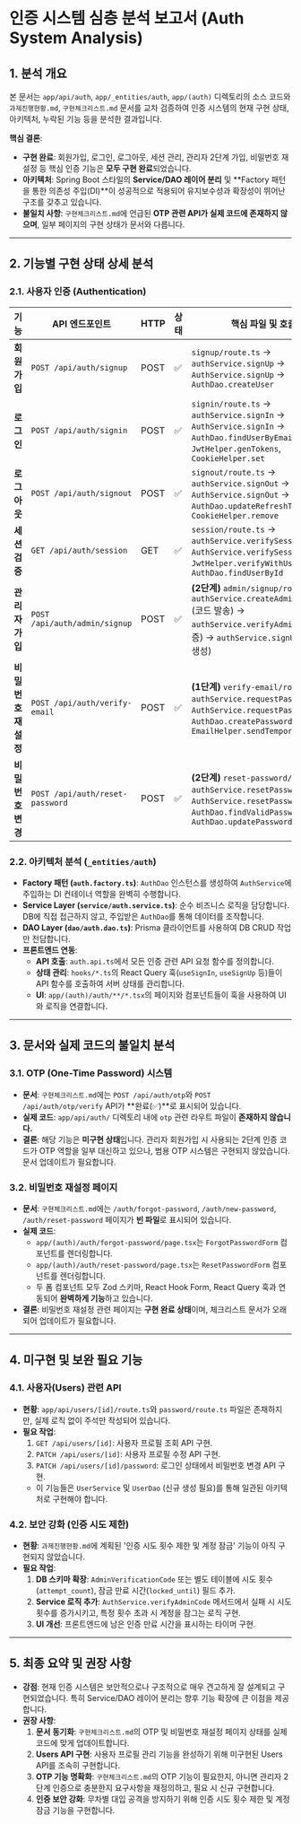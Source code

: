 # 인증 시스템 심층 분석 보고서 (Auth System Analysis)

## 1. 분석 개요

본 문서는 `app/api/auth`, `app/_entities/auth`, `app/(auth)` 디렉토리의 소스 코드와 `과제진행현황.md`, `구현체크리스트.md` 문서를 교차 검증하여 인증 시스템의 현재 구현 상태, 아키텍처, 누락된 기능 등을 분석한 결과입니다.

**핵심 결론**:
- **구현 완료**: 회원가입, 로그인, 로그아웃, 세션 관리, 관리자 2단계 가입, 비밀번호 재설정 등 핵심 인증 기능은 **모두 구현 완료**되었습니다.
- **아키텍처**: Spring Boot 스타일의 **Service/DAO 레이어 분리** 및 **Factory 패턴을 통한 의존성 주입(DI)**이 성공적으로 적용되어 유지보수성과 확장성이 뛰어난 구조를 갖추고 있습니다.
- **불일치 사항**: `구현체크리스트.md`에 언급된 **OTP 관련 API가 실제 코드에 존재하지 않으며**, 일부 페이지의 구현 상태가 문서와 다릅니다.

---

## 2. 기능별 구현 상태 상세 분석

### 2.1. 사용자 인증 (Authentication)

| 기능             | API 엔드포인트                | HTTP | 상태 | 핵심 파일 및 호출 흐름                                                                                                                                                                                          |
| ---------------- | ----------------------------- | ---- | ---- | --------------------------------------------------------------------------------------------------------------------------------------------------------------------------------------------------------------- |
| **회원가입**     | `POST /api/auth/signup`       | POST | ✅ | `signup/route.ts` → `authService.signUp` → `AuthService.signUp` → `AuthDao.createUser`                                                                                                                            |
| **로그인**       | `POST /api/auth/signin`       | POST | ✅ | `signin/route.ts` → `authService.signIn` → `AuthService.signIn` → `AuthDao.findUserByEmailWithPassword`, `JwtHelper.genTokens`, `CookieHelper.set`                                                                  |
| **로그아웃**     | `POST /api/auth/signout`      | POST | ✅ | `signout/route.ts` → `authService.signOut` → `AuthService.signOut` → `AuthDao.updateRefreshToken(null)`, `CookieHelper.remove`                                                                                     |
| **세션 검증**    | `GET /api/auth/session`       | GET  | ✅ | `session/route.ts` → `authService.verifySession` → `AuthService.verifySession` → `JwtHelper.verifyWithUser`, `AuthDao.findUserById`                                                                                  |
| **관리자 가입**  | `POST /api/auth/admin/signup` | POST | ✅ | **(2단계)** `admin/signup/route.ts` → `authService.createAdminVerification` (코드 발송) → `authService.verifyAdminCode` (코드 검증) → `authService.signUpAdmin` (계정 생성)                                          |
| **비밀번호 재설정** | `POST /api/auth/verify-email` | POST | ✅ | **(1단계)** `verify-email/route.ts` → `authService.requestPasswordReset` → `AuthService.requestPasswordReset` → `AuthDao.createPasswordResetToken`, `EmailHelper.sendTemporaryPassword`                             |
| **비밀번호 변경**  | `POST /api/auth/reset-password` | POST | ✅ | **(2단계)** `reset-password/route.ts` → `authService.resetPassword` → `AuthService.resetPassword` → `AuthDao.findValidPasswordResetToken`, `AuthDao.updatePassword`                                                |

### 2.2. 아키텍처 분석 (`_entities/auth`)

- **Factory 패턴 (`auth.factory.ts`)**: `AuthDao` 인스턴스를 생성하여 `AuthService`에 주입하는 DI 컨테이너 역할을 완벽히 수행합니다.
- **Service Layer (`service/auth.service.ts`)**: 순수 비즈니스 로직을 담당합니다. DB에 직접 접근하지 않고, 주입받은 `AuthDao`를 통해 데이터를 조작합니다.
- **DAO Layer (`dao/auth.dao.ts`)**: Prisma 클라이언트를 사용하여 DB CRUD 작업만 전담합니다.
- **프론트엔드 연동**:
    - **API 호출**: `auth.api.ts`에서 모든 인증 관련 API 요청 함수를 정의합니다.
    - **상태 관리**: `hooks/*.ts`의 React Query 훅(`useSignIn`, `useSignUp` 등)들이 API 함수를 호출하여 서버 상태를 관리합니다.
    - **UI**: `app/(auth)/auth/**/*.tsx`의 페이지와 컴포넌트들이 훅을 사용하여 UI와 로직을 연결합니다.

---

## 3. 문서와 실제 코드의 불일치 분석

### 3.1. OTP (One-Time Password) 시스템

- **문서**: `구현체크리스트.md`에는 `POST /api/auth/otp`와 `POST /api/auth/otp/verify` API가 **완료(✅)**로 표시되어 있습니다.
- **실제 코드**: `app/api/auth/` 디렉토리 내에 `otp` 관련 라우트 파일이 **존재하지 않습니다.**
- **결론**: 해당 기능은 **미구현 상태**입니다. 관리자 회원가입 시 사용되는 2단계 인증 코드가 OTP 역할을 일부 대신하고 있으나, 범용 OTP 시스템은 구현되지 않았습니다. 문서 업데이트가 필요합니다.

### 3.2. 비밀번호 재설정 페이지

- **문서**: `구현체크리스트.md`에는 `/auth/forgot-password`, `/auth/new-password`, `/auth/reset-password` 페이지가 **빈 파일**로 표시되어 있습니다.
- **실제 코드**:
    - `app/(auth)/auth/forgot-password/page.tsx`는 `ForgotPasswordForm` 컴포넌트를 렌더링합니다.
    - `app/(auth)/auth/reset-password/page.tsx`는 `ResetPasswordForm` 컴포넌트를 렌더링합니다.
    - 두 폼 컴포넌트 모두 Zod 스키마, React Hook Form, React Query 훅과 연동되어 **완벽하게 기능**하고 있습니다.
- **결론**: 비밀번호 재설정 관련 페이지는 **구현 완료 상태**이며, 체크리스트 문서가 오래되어 업데이트가 필요합니다.

---

## 4. 미구현 및 보완 필요 기능

### 4.1. 사용자(Users) 관련 API

- **현황**: `app/api/users/[id]/route.ts`와 `password/route.ts` 파일은 존재하지만, 실제 로직 없이 주석만 작성되어 있습니다.
- **필요 작업**:
    1.  `GET /api/users/[id]`: 사용자 프로필 조회 API 구현.
    2.  `PATCH /api/users/[id]`: 사용자 프로필 수정 API 구현.
    3.  `PATCH /api/users/[id]/password`: 로그인 상태에서 비밀번호 변경 API 구현.
    - 이 기능들은 `UserService` 및 `UserDao` (신규 생성 필요)를 통해 일관된 아키텍처로 구현해야 합니다.

### 4.2. 보안 강화 (인증 시도 제한)

- **현황**: `과제진행현황.md`에 계획된 '인증 시도 횟수 제한 및 계정 잠금' 기능이 아직 구현되지 않았습니다.
- **필요 작업**:
    1.  **DB 스키마 확장**: `AdminVerificationCode` 또는 별도 테이블에 시도 횟수(`attempt_count`), 잠금 만료 시간(`locked_until`) 필드 추가.
    2.  **Service 로직 추가**: `AuthService.verifyAdminCode` 메서드에서 실패 시 시도 횟수를 증가시키고, 특정 횟수 초과 시 계정을 잠그는 로직 구현.
    3.  **UI 개선**: 프론트엔드에 남은 인증 만료 시간을 표시하는 타이머 구현.

---

## 5. 최종 요약 및 권장 사항

- **강점**: 현재 인증 시스템은 보안적으로나 구조적으로 매우 견고하게 잘 설계되고 구현되었습니다. 특히 Service/DAO 레이어 분리는 향후 기능 확장에 큰 이점을 제공합니다.
- **권장 사항**:
    1.  **문서 동기화**: `구현체크리스트.md`의 OTP 및 비밀번호 재설정 페이지 상태를 실제 코드에 맞게 업데이트합니다.
    2.  **Users API 구현**: 사용자 프로필 관리 기능을 완성하기 위해 미구현된 Users API를 조속히 구현합니다.
    3.  **OTP 기능 명확화**: `구현체크리스트.md`의 OTP 기능이 필요한지, 아니면 관리자 2단계 인증으로 충분한지 요구사항을 재정의하고, 필요 시 신규 구현합니다.
    4.  **인증 보안 강화**: 무차별 대입 공격을 방지하기 위해 인증 시도 횟수 제한 및 계정 잠금 기능을 구현합니다.
